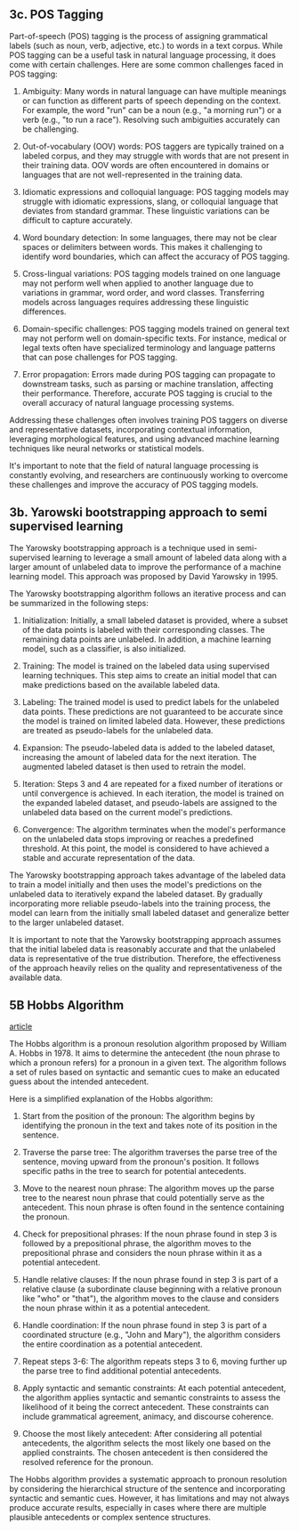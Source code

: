 
## 3c. POS Tagging

Part-of-speech (POS) tagging is the process of assigning grammatical labels (such as noun, verb, adjective, etc.) to words in a text corpus. While POS tagging can be a useful task in natural language processing, it does come with certain challenges. Here are some common challenges faced in POS tagging:

1. Ambiguity: Many words in natural language can have multiple meanings or can function as different parts of speech depending on the context. For example, the word "run" can be a noun (e.g., "a morning run") or a verb (e.g., "to run a race"). Resolving such ambiguities accurately can be challenging.

2. Out-of-vocabulary (OOV) words: POS taggers are typically trained on a labeled corpus, and they may struggle with words that are not present in their training data. OOV words are often encountered in domains or languages that are not well-represented in the training data.

3. Idiomatic expressions and colloquial language: POS tagging models may struggle with idiomatic expressions, slang, or colloquial language that deviates from standard grammar. These linguistic variations can be difficult to capture accurately.

4. Word boundary detection: In some languages, there may not be clear spaces or delimiters between words. This makes it challenging to identify word boundaries, which can affect the accuracy of POS tagging.

5. Cross-lingual variations: POS tagging models trained on one language may not perform well when applied to another language due to variations in grammar, word order, and word classes. Transferring models across languages requires addressing these linguistic differences.

6. Domain-specific challenges: POS tagging models trained on general text may not perform well on domain-specific texts. For instance, medical or legal texts often have specialized terminology and language patterns that can pose challenges for POS tagging.

7. Error propagation: Errors made during POS tagging can propagate to downstream tasks, such as parsing or machine translation, affecting their performance. Therefore, accurate POS tagging is crucial to the overall accuracy of natural language processing systems.

Addressing these challenges often involves training POS taggers on diverse and representative datasets, incorporating contextual information, leveraging morphological features, and using advanced machine learning techniques like neural networks or statistical models.

It's important to note that the field of natural language processing is constantly evolving, and researchers are continuously working to overcome these challenges and improve the accuracy of POS tagging models.


## 3b. Yarowski bootstrapping approach to semi supervised learning

The Yarowsky bootstrapping approach is a technique used in semi-supervised learning to leverage a small amount of labeled data along with a larger amount of unlabeled data to improve the performance of a machine learning model. This approach was proposed by David Yarowsky in 1995.

The Yarowsky bootstrapping algorithm follows an iterative process and can be summarized in the following steps:

1. Initialization: Initially, a small labeled dataset is provided, where a subset of the data points is labeled with their corresponding classes. The remaining data points are unlabeled. In addition, a machine learning model, such as a classifier, is also initialized.

2. Training: The model is trained on the labeled data using supervised learning techniques. This step aims to create an initial model that can make predictions based on the available labeled data.

3. Labeling: The trained model is used to predict labels for the unlabeled data points. These predictions are not guaranteed to be accurate since the model is trained on limited labeled data. However, these predictions are treated as pseudo-labels for the unlabeled data.

4. Expansion: The pseudo-labeled data is added to the labeled dataset, increasing the amount of labeled data for the next iteration. The augmented labeled dataset is then used to retrain the model.

5. Iteration: Steps 3 and 4 are repeated for a fixed number of iterations or until convergence is achieved. In each iteration, the model is trained on the expanded labeled dataset, and pseudo-labels are assigned to the unlabeled data based on the current model's predictions.

6. Convergence: The algorithm terminates when the model's performance on the unlabeled data stops improving or reaches a predefined threshold. At this point, the model is considered to have achieved a stable and accurate representation of the data.

The Yarowsky bootstrapping approach takes advantage of the labeled data to train a model initially and then uses the model's predictions on the unlabeled data to iteratively expand the labeled dataset. By gradually incorporating more reliable pseudo-labels into the training process, the model can learn from the initially small labeled dataset and generalize better to the larger unlabeled dataset.

It is important to note that the Yarowsky bootstrapping approach assumes that the initial labeled data is reasonably accurate and that the unlabeled data is representative of the true distribution. Therefore, the effectiveness of the approach heavily relies on the quality and representativeness of the available data.


## 5B Hobbs Algorithm

[article](https://medium.com/analytics-vidhya/hobbs-algorithm-pronoun-resolution-7620aa1af538)

The Hobbs algorithm is a pronoun resolution algorithm proposed by William A. Hobbs in 1978. It aims to determine the antecedent (the noun phrase to which a pronoun refers) for a pronoun in a given text. The algorithm follows a set of rules based on syntactic and semantic cues to make an educated guess about the intended antecedent.

Here is a simplified explanation of the Hobbs algorithm:

1. Start from the position of the pronoun: The algorithm begins by identifying the pronoun in the text and takes note of its position in the sentence.

2. Traverse the parse tree: The algorithm traverses the parse tree of the sentence, moving upward from the pronoun's position. It follows specific paths in the tree to search for potential antecedents.

3. Move to the nearest noun phrase: The algorithm moves up the parse tree to the nearest noun phrase that could potentially serve as the antecedent. This noun phrase is often found in the sentence containing the pronoun.

4. Check for prepositional phrases: If the noun phrase found in step 3 is followed by a prepositional phrase, the algorithm moves to the prepositional phrase and considers the noun phrase within it as a potential antecedent.

5. Handle relative clauses: If the noun phrase found in step 3 is part of a relative clause (a subordinate clause beginning with a relative pronoun like "who" or "that"), the algorithm moves to the clause and considers the noun phrase within it as a potential antecedent.

6. Handle coordination: If the noun phrase found in step 3 is part of a coordinated structure (e.g., "John and Mary"), the algorithm considers the entire coordination as a potential antecedent.

7. Repeat steps 3-6: The algorithm repeats steps 3 to 6, moving further up the parse tree to find additional potential antecedents.

8. Apply syntactic and semantic constraints: At each potential antecedent, the algorithm applies syntactic and semantic constraints to assess the likelihood of it being the correct antecedent. These constraints can include grammatical agreement, animacy, and discourse coherence.

9. Choose the most likely antecedent: After considering all potential antecedents, the algorithm selects the most likely one based on the applied constraints. The chosen antecedent is then considered the resolved reference for the pronoun.

The Hobbs algorithm provides a systematic approach to pronoun resolution by considering the hierarchical structure of the sentence and incorporating syntactic and semantic cues. However, it has limitations and may not always produce accurate results, especially in cases where there are multiple plausible antecedents or complex sentence structures.
